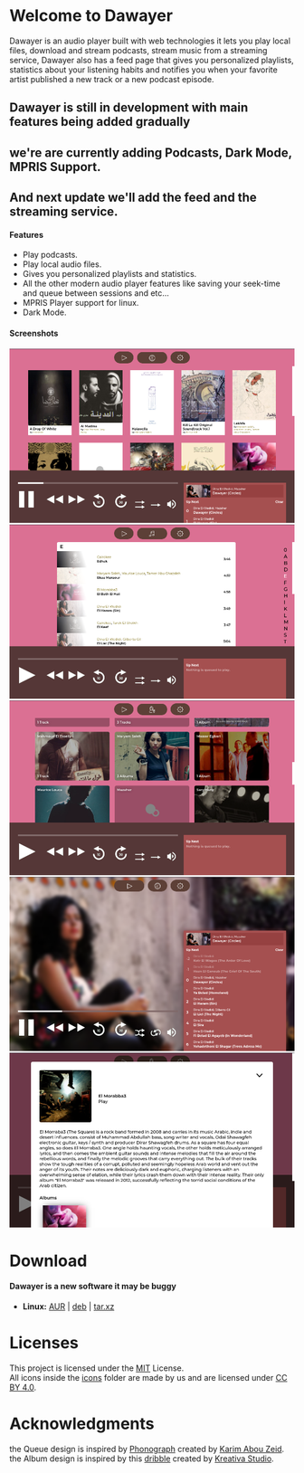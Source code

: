 # Welcome to Dawayer

Dawayer is an audio player built with web technologies it lets you play local files, download and stream podcasts, stream music from a streaming service, Dawayer also has a feed page that gives you personalized playlists, statistics about your listening habits and notifies you when your favorite artist published a new track or a new podcast episode.

## Dawayer is still in development with main features being added gradually
## we're are currently adding Podcasts, Dark Mode, MPRIS Support.
## And next update we'll add the feed and the streaming service.

#### Features
- Play podcasts.
- Play local audio files.
- Gives you personalized playlists and statistics.
- All the other modern audio player features like saving your seek-time and queue between sessions and etc...
- MPRIS Player support for linux.
- Dark Mode.

#### Screenshots
![Albums Page](pictures/albums.png)
![Tracks Page](pictures/tracks.png)
![Artists Page](pictures/artists.png)
![Now Playing Page](pictures/playing.png)
![Artist's Page](pictures/artistOverlay.png)

# Download
#### Dawayer is a new software it may be buggy

- **Linux:**
[AUR](https://aur.archlinux.org/packages/dawayer) |
[deb](https://gitlab.com/hpj/Dawayer/-/jobs/artifacts/release/raw/public/Dawayer.deb?job=build) |
[tar.xz](https://gitlab.com/hpj/Dawayer/-/jobs/artifacts/release/raw/public/Dawayer.tar.xz?job=build)

# Licenses
This project is licensed under the [MIT](https://gitlab.com/hpj/Dawayer/blob/development/LICENSE) License.  
All icons inside the [icons](https://gitlab.com/hpj/Dawayer/tree/development/res) folder are made by us and are licensed under [CC BY 4.0](https://creativecommons.org/licenses/by/4.0/).

# Acknowledgments
the Queue design is inspired by [Phonograph](https://play.google.com/store/apps/details?id=com.kabouzeid.gramophone) created by [Karim Abou Zeid](https://kabouzeid.com/).  
the Album design is inspired by this [dribble](https://dribbble.com/shots/4579038-Foodiefit-Interaction-studio-included) created by [Kreativa Studio](https://dribbble.com/KreativaStudio/).  